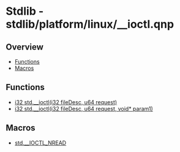 
# Stdlib - stdlib/platform/linux/__ioctl.qnp

## Overview
 - [Functions](#functions)
 - [Macros](#macros)


## Functions
 - [i32 std.__ioctl(i32 fileDesc, u64 request)]()
 - [i32 std.__ioctl(i32 fileDesc, u64 request, void* param1)]()

## Macros
 - [std.__IOCTL_NREAD]()

